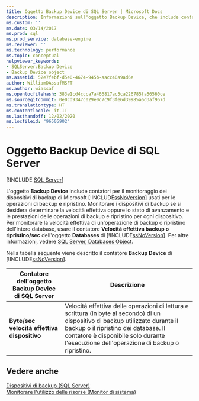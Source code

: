 ```yaml
---
title: Oggetto Backup Device di SQL Server | Microsoft Docs
description: Informazioni sull'oggetto Backup Device, che include contatori per il monitoraggio dei dispositivi di backup di Microsoft SQL Server usati per le operazioni di backup e ripristino.
ms.custom: ''
ms.date: 03/14/2017
ms.prod: sql
ms.prod_service: database-engine
ms.reviewer: ''
ms.technology: performance
ms.topic: conceptual
helpviewer_keywords:
- SQLServer:Backup Device
- Backup Device object
ms.assetid: 52e7febf-d5e0-4674-945b-aacc40a9ad6e
author: WilliamDAssafMSFT
ms.author: wiassaf
ms.openlocfilehash: 383e1cd4ccca7a466817ac5ca226785fa56560ce
ms.sourcegitcommit: 0e0cd9347c029e0c7c9f3fe6d39985a6d3af967d
ms.translationtype: HT
ms.contentlocale: it-IT
ms.lasthandoff: 12/02/2020
ms.locfileid: "96505902"
---
```

# <a name="sql-server-backup-device-object"></a>Oggetto Backup Device di SQL Server
 [!INCLUDE [SQL Server](../../includes/applies-to-version/sqlserver.md)]

  L'oggetto **Backup Device** include contatori per il monitoraggio dei dispositivi di backup di Microsoft [!INCLUDE[ssNoVersion](../../includes/ssnoversion-md.md)] usati per le operazioni di backup e ripristino. Monitorare i dispositivi di backup se si desidera determinare la velocità effettiva oppure lo stato di avanzamento e le prestazioni delle operazioni di backup e ripristino per ogni dispositivo. Per monitorare la velocità effettiva di un'operazione di backup o ripristino dell'intero database, usare il contatore **Velocità effettiva backup o ripristino/sec** dell'oggetto **Databases** di [!INCLUDE[ssNoVersion](../../includes/ssnoversion-md.md)]. Per altre informazioni, vedere [SQL Server, Databases Object](../../relational-databases/performance-monitor/sql-server-databases-object.md).  
  
 Nella tabella seguente viene descritto il contatore **Backup Device** di [!INCLUDE[ssNoVersion](../../includes/ssnoversion-md.md)].  
  
|Contatore dell'oggetto Backup Device di SQL Server|Descrizione|  
|---------------------------------------|-----------------|  
|**Byte/sec velocità effettiva dispositivo**|Velocità effettiva delle operazioni di lettura e scrittura (in byte al secondo) di un dispositivo di backup utilizzato durante il backup o il ripristino dei database. Il contatore è disponibile solo durante l'esecuzione dell'operazione di backup o ripristino.|  
  
## <a name="see-also"></a>Vedere anche  
 [Dispositivi di backup &#40;SQL Server&#41;](../../relational-databases/backup-restore/backup-devices-sql-server.md)   
 [Monitorare l'utilizzo delle risorse &#40;Monitor di sistema&#41;](../../relational-databases/performance-monitor/monitor-resource-usage-system-monitor.md)  
  
  
